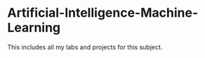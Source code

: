 # Artificial-Intelligence-Machine-Learning

This includes all my labs and projects for this subject.
